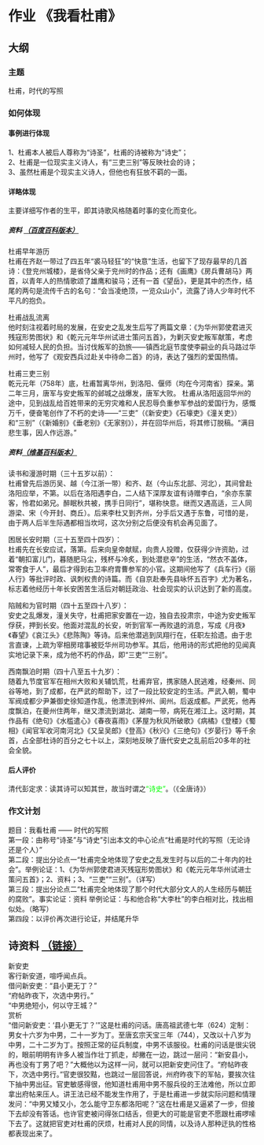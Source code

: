 # 作业 《我看杜甫》 
## 大纲 
### 主题 
杜甫，时代的写照
### 如何体现 
#### 事例进行体现 
1、杜甫本人被后人尊称为“诗圣”，杜甫的诗被称为“诗史”；
<br/>
2、杜甫是一位现实主义诗人，有“三吏三别”等反映社会的诗；
<br/>
3、虽然杜甫是个现实主义诗人，但他也有狂放不羁的一面。

#### 详略体现 
主要详细写作者的生平，即其诗歌风格随着时事的变化而变化。

##### 资料 [（百度百科版本）](https://baike.baidu.com/item/%E6%9D%9C%E7%94%AB/63508)

杜甫早年游历    
杜甫在齐赵一带过了四五年“裘马轻狂”的“快意”生活，也留下了现存最早的几首诗：《登兖州城楼》，是省侍父亲于兖州时的作品；还有《画鹰》《房兵曹胡马》两首，以青年人的热情歌颂了雄鹰和骏马；还有一首《望岳》，更是其中的杰作，结尾的两句是流传千古的名句：“会当凌绝顶，一览众山小”，流露了诗人少年时代不平凡的抱负。

杜甫战乱流离    
他时刻注视着时局的发展，在安史之乱发生后写了两篇文章：《为华州郭使君进灭残寇形势图状》和《乾元元年华州试进士策问五首》，为剿灭安史叛军献策，考虑如何减轻人民的负担。当讨伐叛军的劲旅——镇西北庭节度使李嗣业的兵马路过华州时，他写了《观安西兵过赴关中待命二首》的诗，表达了强烈的爱国热情。

杜甫三吏三别   
乾元元年（758年）底，杜甫暂离华州，到洛阳、偃师（均在今河南省）探亲。第二年三月，唐军与安史叛军的邺城之战爆发，唐军大败。
杜甫从洛阳返回华州的途中，见到战乱给百姓带来的无穷灾难和人民忍辱负重参军参战的爱国行为，感慨万千，便奋笔创作了不朽的史诗——“三吏”（《新安吏》《石壕吏》《潼关吏》）和“三别”（《新婚别》《垂老别》《无家别》），并在回华州后，将其修订脱稿。“满目悲生事，因人作远游。” 

##### 资料[（维基百科版本）](https://zh.wikipedia.org/w/index.php?title=%E6%9D%9C%E7%94%AB&oldid=78943946)
读书和漫游时期（三十五岁以前）：    
杜甫曾先后游历吴、越（今江浙一带）和齐、赵（今山东北部、河北），其间曾赴洛阳应举，不第。以后在洛阳遇李白，二人结下深厚友谊有诗赠李白，“余亦东蒙客，怜君如弟兄。醉眠秋共被，携手日同行”，堪称快意。继而又遇高适，三人同游梁、宋（今开封、商丘）。后来李杜又到齐州，分手后又遇于东鲁，可惜的是，由于两人后半生际遇都相当坎坷，这次分别之后便没有机会再见面了。

困居长安时期（三十五至四十四岁）：  
杜甫先在长安应试，落第。后来向皇帝献赋，向贵人投赠，仅获得少许资助，过着“朝扣富儿门，暮随肥马尘，残杯与冷炙，到处潜悲辛”的生活，“然衣不盖体，常寄食于人”，最后才得到右卫率府胄曹参军的小官。这期间他写了《兵车行》《丽人行》等批评时政、讽刺权贵的诗篇。而《自京赴奉先县咏怀五百字》尤为著名，标志着他经历十年长安困苦生活后对朝廷政治、社会现实的认识达到了新的高度。

陷贼和为官时期（四十五至四十八岁）：    
安史之乱爆发，潼关失守，杜甫把家安置在一边，独自去投肃宗，中途为安史叛军俘获，押到长安。他面对混乱的长安，听到官军一再败退的消息，写成《月夜》《春望》《哀江头》《悲陈陶》等诗。后来他潜逃到凤翔行在，任职左拾遗。由于忠言直谏，上疏为宰相房琯事被贬华州司功参军。其后，他用诗的形式把他的见闻真实地记录下来，成为他不朽的作品，即“三吏”“三别”。

西南飘泊时期（四十八至五十九岁）：  
随着九节度官军在相州大败和关辅饥荒，杜甫弃官，携家随人民逃难，经秦州、同谷等地，到了成都，在严武的帮助下，过了一段比较安定的生活。严武入朝，蜀中军阀成都少尹兼御史徐知道作乱，他漂流到梓州、阆州。后返成都。严武死，他再度飘泊，在夔州住两年，继又漂流到湖北、湖南一带，病死在湘江上。这时期，其作品有《绝句》《水槛遣心》《春夜喜雨》《茅屋为秋风所破歌》《病橘》《登楼》《蜀相》《闻官军收河南河北》《又呈吴郎》《登高》《秋兴》《三绝句》《岁晏行》等千余首，占全部杜诗的百分之七十以上，深刻地反映了唐代安史之乱前后20多年的社会全貌。

#### 后人评价 
清代彭定求：读其诗可以知其世，故当时谓之<font color = #0f0>“诗史”</font>。（《全唐诗》）

### 作文计划

题目：我看杜甫 —— 时代的写照  
第一段：由称号“诗圣”与“诗史”引出本文的中心论点“杜甫是时代的写照（无论诗还是个人）”  
第二段：提出分论点一“杜甫完全地体现了安史之乱发生时与以后的二十年内的社会”。举例论证：1、《为华州郭使君进灭残寇形势图状》和《乾元元年华州试进士策问五首》；2、资料；3、“三吏”“三别”。（详写）    
第三段：提出分论点二“杜甫完全地体现了那个时代大部分文人的人生经历与朝廷的腐败”。事实论证：资料 举例论证：与和他合称“大李杜”的李白相对比，找出相似处。（略写）   
第四段：以评价再次进行论证，并结尾升华

## 诗资料 [（链接）](https://baike.baidu.com/item/%E6%96%B0%E5%AE%89%E5%90%8F/7542014)
新安吏  
客行新安道，喧呼闻点兵。    
借问新安吏：“县小更无丁？”  
“府帖昨夜下，次选中男行。”  
“中男绝短小，何以守王城？”  
赏析    
“借问新安吏：‘县小更无丁？’”这是杜甫的问话。唐高祖武德七年（624）定制：男女十六岁为中男，二十一岁为丁。至唐玄宗天宝三年（744），又改以十八岁为中男，二十二岁为丁。按照正常的征兵制度，中男不该服役。杜甫的问话是很尖锐的，眼前明明有许多人被当作壮丁抓走，却撇在一边，跳过一层问：“新安县小，再也没有丁男了吧？”大概他以为这样一问，就可以把新安吏问住了。“府帖昨夜下，次选中男行。”官吏很狡黠，也跳过一层回答说，州府昨夜下的军帖，要挨次往下抽中男出征。官吏敏感得很，他知道杜甫用中男不服兵役的王法难他，所以立即拿出府帖来压人。讲王法已经不能发生作用了，于是杜甫进一步就实际问题和情理发问：“中男又矮又小，怎么能守卫东都洛阳呢？”这在杜甫是又逼紧了一步，但接下去却没有答话。也许官吏被问得张口结舌，但更大的可能是官吏不愿跟杜甫啰嗦下去了。这就把官吏对杜甫的厌烦，杜甫对人民的同情，以及诗人那种迂执的性格都表现出来了。








